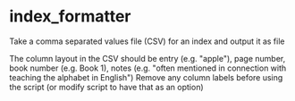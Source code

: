 # index_formatter
Take a comma separated values file (CSV) for an index and output it as file

The column layout in the CSV should be entry (e.g. "apple"), page number, book number (e.g. Book 1), notes (e.g. "often mentioned in connection with teaching the alphabet in English")
Remove any column labels before using the script (or modify script to have that as an option)


